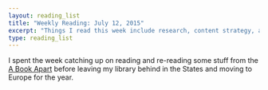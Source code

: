 ```yaml
---
layout: reading_list
title: "Weekly Reading: July 12, 2015"
excerpt: "Things I read this week include research, content strategy, and stylesheets."
type: reading_list
---
```


I spent the week catching up on reading and re-reading some stuff from the [A Book Apart](http://abookapart.com) before leaving my library behind in the States and moving to Europe for the year.
